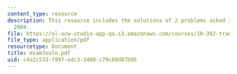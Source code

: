 ```yaml
---
content_type: resource
description: This resource includes the solutions of 2 problems asked in Exam 3, Fall
  2004.
file: https://ol-ocw-studio-app-qa.s3.amazonaws.com/courses/10-302-transport-processes-fall-2004/c4a2c533f997edc33460c79c68d87b95_exam3soln.pdf
file_type: application/pdf
resourcetype: Document
title: exam3soln.pdf
uid: c4a2c533-f997-edc3-3460-c79c68d87b95
---
```

